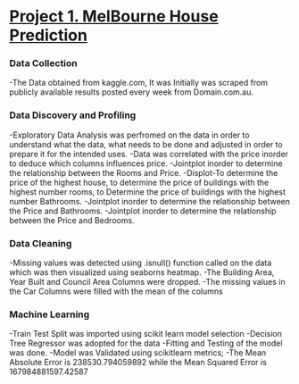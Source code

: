 # [Project 1. MelBourne House Prediction](https://github.com/Felixishabiyi/Data-Science-Projects/blob/main/MelBourne%20House%20Prediction%20Model.ipynb)
### Data Collection
-The Data obtained from kaggle.com, It was Initially was scraped from publicly available results posted every week from Domain.com.au.

### Data Discovery and Profiling
-Exploratory Data Analysis was perfromed on the data in order to understand what the data, what needs to be done and adjusted in order to prepare it for the intended uses.
-Data was correlated with the price inorder to deduce which columns influences price.
-Jointplot inorder to determine the relationship between the Rooms and Price.
-Displot-To determine the price of the highest house, to determine the price of buildings with the highest number rooms, to Determine the price of buildings with the highest number Bathrooms.
-Jointplot inorder to determine the relationship between the Price and Bathrooms.
-Jointplot inorder to determine the relationship between the Price and Bedrooms.

### Data Cleaning
-Missing values was detected using .isnull() function called on the data which was then visualized using seaborns heatmap.
-The Building Area, Year Built and Council Area Columns were dropped.
-The missing values in the Car Columns were filled with the mean of the columns

### Machine Learning
-Train Test Split was imported using scikit learn model selection
-Decision Tree Regressor was adopted for the data
-Fitting and Testing of the model was done.
-Model was Validated using scikitlearn metrics;
-The Mean Absolute Error is 238530.794059892 while the Mean Squared Error is 167984881597.42587
